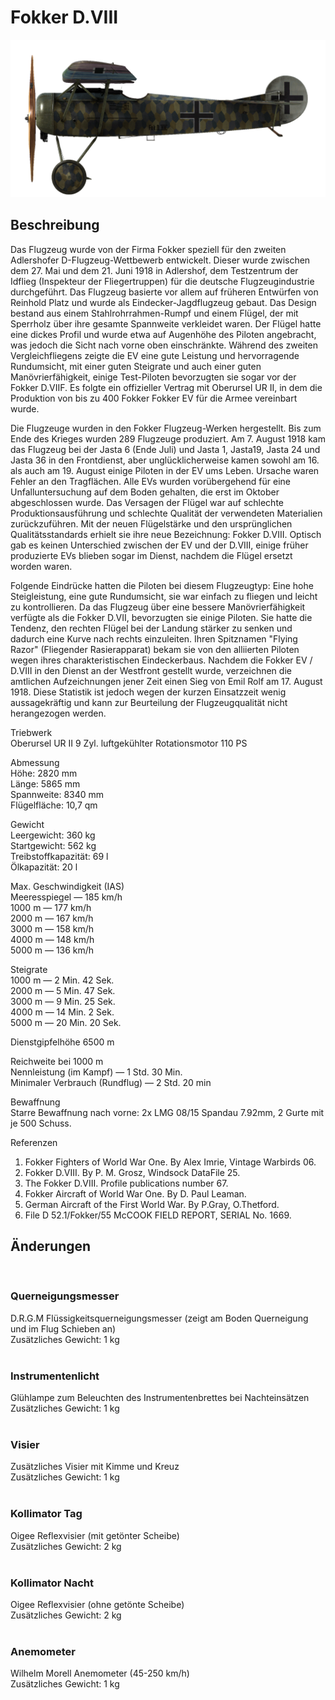 # Fokker D.VIII  
  
![fokkerd8](../images/fokkerd8.png)  
  
## Beschreibung  
  
Das Flugzeug wurde von der Firma Fokker speziell für den zweiten Adlershofer D-Flugzeug-Wettbewerb entwickelt. Dieser wurde zwischen dem 27. Mai und dem 21. Juni 1918 in Adlershof, dem Testzentrum der Idflieg (Inspekteur der Fliegertruppen) für die deutsche Flugzeugindustrie durchgeführt. Das Flugzeug basierte vor allem auf früheren Entwürfen von Reinhold Platz und wurde als Eindecker-Jagdflugzeug gebaut. Das Design bestand aus einem Stahlrohrrahmen-Rumpf und einem Flügel, der mit Sperrholz über ihre gesamte Spannweite verkleidet waren. Der Flügel hatte eine dickes Profil und wurde etwa auf Augenhöhe des Piloten angebracht, was jedoch die Sicht nach vorne oben einschränkte. Während des zweiten Vergleichfliegens zeigte die EV eine gute Leistung und hervorragende Rundumsicht, mit einer guten Steigrate und auch einer guten Manövrierfähigkeit, einige Test-Piloten bevorzugten sie sogar vor der Fokker D.VIIF. Es folgte ein offizieller Vertrag mit Oberursel UR II, in dem die Produktion von bis zu 400 Fokker Fokker EV für die Armee vereinbart wurde.  
  
Die Flugzeuge wurden in den Fokker Flugzeug-Werken hergestellt. Bis zum Ende des Krieges wurden 289 Flugzeuge produziert. Am 7. August 1918 kam das Flugzeug bei der Jasta 6 (Ende Juli) und Jasta 1, Jasta19, Jasta 24 und Jasta 36 in den Frontdienst, aber unglücklicherweise kamen sowohl am 16. als auch am 19. August einige Piloten in der EV ums Leben. Ursache waren Fehler an den Tragflächen. Alle EVs wurden vorübergehend für eine Unfalluntersuchung auf dem Boden gehalten, die erst im Oktober abgeschlossen wurde. Das Versagen der Flügel war auf schlechte Produktionsausführung und schlechte Qualität der verwendeten Materialien zurückzuführen. Mit der neuen Flügelstärke und den ursprünglichen Qualitätsstandards erhielt sie ihre neue Bezeichnung: Fokker D.VIII. Optisch gab es keinen Unterschied zwischen der EV und der D.VIII, einige früher produzierte EVs blieben sogar im Dienst, nachdem die Flügel ersetzt worden waren.  
  
Folgende Eindrücke hatten die Piloten bei diesem Flugzeugtyp: Eine hohe Steigleistung, eine gute Rundumsicht, sie war einfach zu fliegen und leicht zu kontrollieren. Da das Flugzeug über eine bessere Manövrierfähigkeit verfügte als die Fokker D.VII, bevorzugten sie einige Piloten. Sie hatte die Tendenz, den rechten Flügel bei der Landung stärker zu senken und dadurch eine Kurve nach rechts einzuleiten. Ihren Spitznamen "Flying Razor" (Fliegender Rasierapparat) bekam sie von den alliierten Piloten wegen ihres charakteristischen Eindeckerbaus. Nachdem die Fokker EV / D.VIII in den Dienst an der Westfront gestellt wurde, verzeichnen die amtlichen Aufzeichnungen jener Zeit einen Sieg von Emil Rolf am 17. August 1918. Diese Statistik ist jedoch wegen der kurzen Einsatzzeit wenig aussagekräftig und kann zur Beurteilung der Flugzeugqualität nicht herangezogen werden.  
  
  
Triebwerk  
Oberursel UR II 9 Zyl. luftgekühlter Rotationsmotor 110 PS  
  
Abmessung  
Höhe: 2820 mm  
Länge: 5865 mm  
Spannweite: 8340 mm  
Flügelfläche: 10,7 qm  
  
Gewicht  
Leergewicht: 360 kg  
Startgewicht: 562 kg  
Treibstoffkapazität: 69 l  
Ölkapazität: 20 l  
  
Max. Geschwindigkeit (IAS)  
Meeresspiegel — 185 km/h  
1000 m — 177 km/h  
2000 m — 167 km/h  
3000 m — 158 km/h  
4000 m — 148 km/h  
5000 m — 136 km/h  
  
Steigrate  
1000 m — 2 Min. 42 Sek.  
2000 m — 5 Min. 47 Sek.  
3000 m — 9 Min. 25 Sek.  
4000 m — 14 Min. 2 Sek.  
5000 m — 20 Min. 20 Sek.  
  
Dienstgipfelhöhe 6500 m  
  
Reichweite bei 1000 m  
Nennleistung (im Kampf) — 1 Std. 30 Min.  
Minimaler Verbrauch (Rundflug) — 2 Std. 20 min  
  
Bewaffnung  
Starre Bewaffnung nach vorne: 2x LMG 08/15 Spandau 7.92mm, 2 Gurte mit je 500 Schuss.  
  
Referenzen  
1) Fokker Fighters of World War One. By Alex Imrie, Vintage Warbirds 06.  
2) Fokker D.VIII. By P. M. Grosz, Windsock DataFile 25.  
3) The Fokker D.VIII. Profile publications number 67.  
4) Fokker Aircraft of World War One. By D. Paul Leaman.  
5) German Aircraft of the First World War. By P.Gray, O.Thetford.  
6) File D 52.1/Fokker/55 McCOOK FIELD REPORT, SERIAL No. 1669.  
  
## Änderungen  
  ﻿
  
### Querneigungsmesser  
  
D.R.G.M Flüssigkeitsquerneigungsmesser (zeigt am Boden Querneigung und im Flug Schieben an)  
Zusätzliches Gewicht: 1 kg  
  ﻿
  
### Instrumentenlicht  
  
Glühlampe zum Beleuchten des Instrumentenbrettes bei Nachteinsätzen  
Zusätzliches Gewicht: 1 kg  
  ﻿
  
### Visier  
  
Zusätzliches Visier mit Kimme und Kreuz  
Zusätzliches Gewicht: 1 kg  
  ﻿
  
### Kollimator Tag  
  
Oigee Reflexvisier (mit getönter Scheibe)  
Zusätzliches Gewicht: 2 kg  
  ﻿
  
### Kollimator Nacht  
  
Oigee Reflexvisier (ohne getönte Scheibe)  
Zusätzliches Gewicht: 2 kg  
  ﻿
  
### Anemometer  
  
Wilhelm Morell Anemometer (45-250 km/h)  
Zusätzliches Gewicht: 1 kg  
